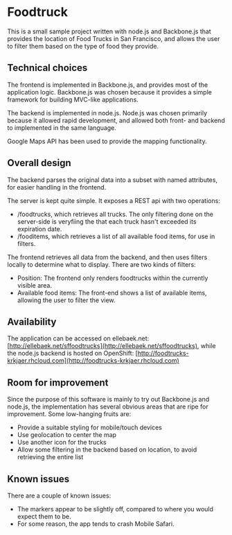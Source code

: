 Foodtruck
=========

This is a small sample project written with node.js and Backbone.js that provides the location of Food Trucks in San Francisco, and allows the user to filter them based on the type of food they provide.

Technical choices
-----------------
The frontend is implemented in Backbone.js, and provides most of the application logic. Backbone.js was chosen because it provides a simple framework for building MVC-like applications.

The backend is implemented in node.js. Node.js was chosen primarily because it allowed rapid development, and allowed both front- and backend to implemented in the same language.

Google Maps API has been used to provide the mapping functionality.

Overall design
--------------
The backend parses the original data into a subset with named attributes, for easier handling in the frontend. 

The server is kept quite simple. It exposes a REST api with two operations: 

* /foodtrucks, which retrieves all trucks. The only filtering done on the server-side is veryfiing the that each truck hasn't exceeded its expiration date.
* /fooditems, which retrieves a list of all available food items, for use in filters.

The frontend retrieves all data from the backend, and then uses filters locally to determine 
what to display. There are two kinds of filters:

* Position: The frontend only renders foodtrucks within the currently visible area.
* Available food items: The front-end shows a list of available items, allowing the 
user to filter the view.

Availability
-------
The application can be accessed on ellebaek.net: [http://ellebaek.net/sffoodtrucks](http://ellebaek.net/sffoodtrucks), while the node.js backend is hosted on OpenShift: [http://foodtrucks-krkjaer.rhcloud.com](http://foodtrucks-krkjaer.rhcloud.com)

Room for improvement
-------
Since the purpose of this software is mainly to try out Backbone.js and node.js, the implementation has several obvious areas that are ripe for improvement. Some low-hanging fruits are:

*  Provide a suitable styling for mobile/touch devices
*  Use geolocation to center the map
*  Use another icon for the trucks
*  Allow some filtering in the backend based on location, to avoid retrieving the entire list

Known issues
------
There are a couple of known issues:

* The markers appear to be slightly off, compared to where you would expect them to be.
* For some reason, the app tends to crash Mobile Safari.
